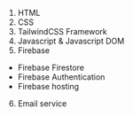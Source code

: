 1. HTML
2. CSS
3. TailwindCSS Framework
4. Javascript & Javascript DOM
5. Firebase 
  - Firebase Firestore
  - Firebase Authentication
  - Firebase hosting
6. Email service   